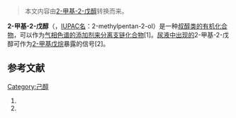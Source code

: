 > 本文内容由[2-甲基-2-戊醇](https://zh.wikipedia.org/wiki/2-甲基-2-戊醇)转换而来。


**2-甲基-2-戊醇**（，[IUPAC名](https://zh.wikipedia.org/wiki/IUPAC "wikilink")：2-methylpentan-2-ol）是一种[叔醇类的](https://zh.wikipedia.org/wiki/叔醇 "wikilink")[有机](../Page/有机化合物.md "wikilink")[化合物](../Page/化合物.md "wikilink")，可以作为[气相色谱的添加剂来分离支链化合物](https://zh.wikipedia.org/wiki/气相色谱 "wikilink")\[1\]。[尿液中出现的](https://zh.wikipedia.org/wiki/尿液 "wikilink")2-甲基-2-戊醇可作为[2-甲基戊烷](../Page/2-甲基戊烷.md "wikilink")暴露的信号\[2\]。

## 参考文献

[Category:己醇](https://zh.wikipedia.org/wiki/Category:己醇 "wikilink")

1.
2.